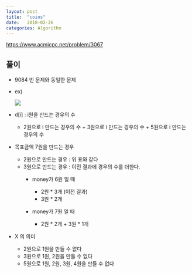 ```yaml
---
layout: post
title:  "coins"
date:   2018-02-26
categories: Algorithm
---
```


<https://www.acmicpc.net/problem/3067>

## 풀이

- 9084 번 문제와 동일한 문제

- ex)

  ![](/image/coinsTable.png)

- d[i] : i원을 만드는 경우의 수

  - 2원으로 i 만드는 경우의 수 + 3원으로 i 만드는 경우의 수 + 5원으로 i 만드는 경우의 수 

- 목표금액 7원을 만드는 경우

  - 2원으로 만드는 경우 : 위 표와 같다
  - 3원으로 만드는 경우 : 이전 결과에 경우의 수를 더한다.
    - money가 6원 일 때
      - 2원 * 3개 (이전 결과)
      - 3원 * 2개

    - money가 7원 일 때
      - 2원 * 2개 + 3원 * 1개

- X 의 의미

  - 2원으로 1원을 만들 수 없다
  - 3원으로 1원, 2원을 만들 수 없다
  - 5원으로 1원, 2원, 3원, 4원을 만들 수 없다


